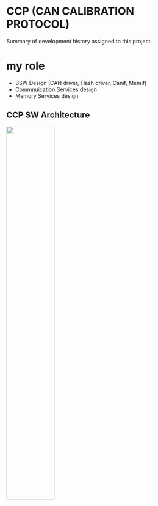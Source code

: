 # CCP (CAN CALIBRATION PROTOCOL)
Summary of development history assigned to this project.


# my role
- BSW Design (CAN driver, Flash driver, Canif, Memif)
- Commnuication Services design
- Memory Services design

## CCP SW Architecture
<img src = "https://user-images.githubusercontent.com/95323172/144529864-407d2efd-7e5e-4fa6-bf25-978d51147733.png" width="50%" height="50%">
